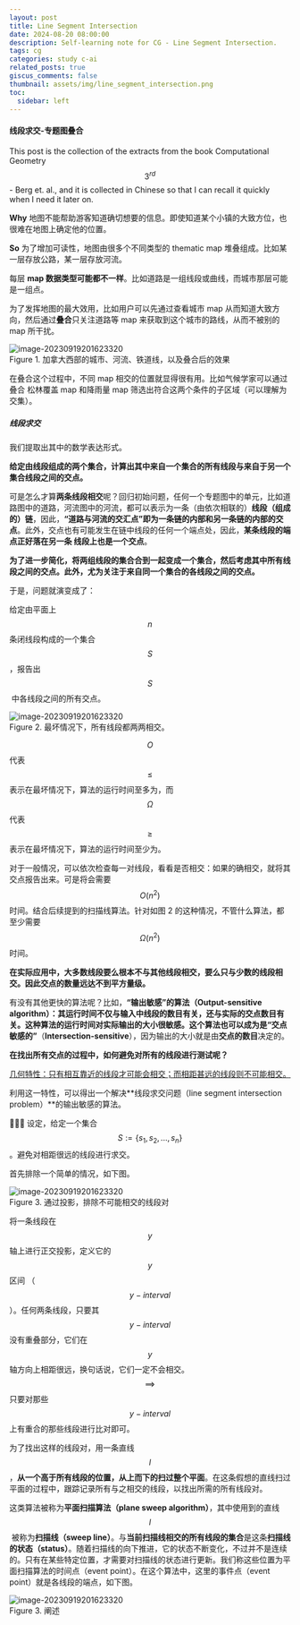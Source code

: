 ```yaml
---
layout: post
title: Line Segment Intersection
date: 2024-08-20 08:00:00
description: Self-learning note for CG - Line Segment Intersection.
tags: cg
categories: study c-ai
related_posts: true
giscus_comments: false
thumbnail: assets/img/line_segment_intersection.png
toc:
  sidebar: left
---
```


#### 线段求交-专题图叠合

This post is the collection of the extracts from the book Computational Geometry $$3^{rd}$$ - Berg et. al., and it is collected in Chinese so that I can recall it quickly when I need it later on.

**Why** 地图不能帮助游客知道确切想要的信息。即使知道某个小镇的大致方位，也很难在地图上确定他的位置。

**So** 为了增加可读性，地图由很多个不同类型的 thematic map 堆叠组成。比如某一层存放公路，某一层存放河流。

每层 **map 数据类型可能都不一样**。比如道路是一组线段或曲线，而城市那层可能是一组点。

为了发挥地图的最大效用，比如用户可以先通过查看城市 map 从而知道大致方向，然后通过**叠合**只关注道路等 map 来获取到这个城市的路线，从而不被别的 map 所干扰。

<div class="row mt-3 mb-3">
    <div class="col-sm mt-3 mt-md-0">
       <img src="https://i.imgur.com/G8g8lCu.png" alt="image-20230919201623320" class="img-fluid rounded z-depth-1" data-zoomable />
    </div>
</div>
<div class="caption">
  Figure 1. 加拿大西部的城市、河流、铁道线，以及叠合后的效果
</div>

在叠合这个过程中，不同 map 相交的位置就显得很有用。比如气候学家可以通过叠合 松林覆盖 map 和降雨量 map 筛选出符合这两个条件的子区域（可以理解为交集）。

##### 线段求交

我们提取出其中的数学表达形式。

**给定由线段组成的两个集合，计算出其中来自一个集合的所有线段与来自于另一个集合线段之间的交点。**

可是怎么才算**两条线段相交**呢？回归初始问题，任何一个专题图中的单元，比如道路图中的道路，河流图中的河流，都可以表示为一条（由依次相联的）**线段（组成的）链**，因此，**“道路与河流的交汇点”即为一条链的内部和另一条链的内部的交点**。此外，交点也有可能发生在链中线段的任何一个端点处，因此，**某条线段的端点正好落在另一条 线段上也是一个交点**。

**为了进一步简化，将两组线段的集合合到一起变成一个集合，然后考虑其中所有线段之间的交点。此外，尤为关注于来自同一个集合的各线段之间的交点。**

于是，问题就演变成了：

给定由平面上 $$n$$ 条闭线段构成的一个集合 $$S$$，报告出 $$S$$​ 中各线段之间的所有交点。

<div class="row mt-3 mb-3">
    <div class="col-sm mt-3 mt-md-0">
       <img src="https://i.imgur.com/rgc3BGf.png" alt="image-20230919201623320" class="img-fluid rounded z-depth-1" data-zoomable />
    </div>
</div>
<div class="caption">
  Figure 2. 最坏情况下，所有线段都两两相交。
</div>

$$O$$ 代表 $$\leq$$ 表示在最坏情况下，算法的运行时间至多为，而 $$\Omega$$ 代表 $$\geq$$ 表示在最坏情况下，算法的运行时间至少为。

对于一般情况，可以依次检查每一对线段，看看是否相交：如果的确相交，就将其交点报告出来。可是将会需要 $$O(n^2)$$​ 时间。结合后续提到的扫描线算法。针对如图 2 的这种情况，不管什么算法，都至少需要 $$\Omega(n^2)$$​ 时间。

**在实际应用中，大多数线段要么根本不与其他线段相交，要么只与少数的线段相交。因此交点的数量远达不到平方量级。**

有没有其他更快的算法呢？比如，**“输出敏感”**的算法（**Output-sensitive algorithm**）：其运行时间不仅与输入中线段的数目有关，还与实际的交点数目有关。这种算法的运行时间对实际输出的大小很敏感。这个算法也可以成为是**“交点敏感的”**（**Intersection-sensitive**），因为输出的大小就是由**交点的数目**决定的。

**在找出所有交点的过程中，如何避免对所有的线段进行测试呢？**

<u>几何特性：只有相互靠近的线段才可能会相交；而相距甚远的线段则不可能相交。</u>

利用这一特性，可以得出一个解决**线段求交问题（line segment intersection problem）**的输出敏感的算法。

:star2::star2::star2: 设定，给定一个集合 $$S:=\{s_1, s_2, ..., s_n\}$$。避免对相距很远的线段进行求交。

首先排除一个简单的情况，如下图。

<div class="row mt-3 mb-3">
    <div class="col-sm mt-3 mt-md-0">
       <img src="https://i.imgur.com/Zx3HEL8.png" alt="image-20230919201623320" class="img-fluid rounded z-depth-1" data-zoomable />
    </div>
</div>
<div class="caption">
  Figure 3. 通过投影，排除不可能相交的线段对
</div>

将一条线段在 $$y$$ 轴上进行正交投影，定义它的 $$y$$ 区间 （$$y-interval$$）。任何两条线段，只要其 $$y-interval$$ 没有重叠部分，它们在 $$y$$ 轴方向上相距很远，换句话说，它们一定不会相交。$$\implies$$ 只要对那些 $$y-interval$$ 上有重合的那些线段进行比对即可。

为了找出这样的线段对，用一条直线 $$l$$ ，**从一个高于所有线段的位置，从上而下的扫过整个平面**。在这条假想的直线扫过平面的过程中，跟踪记录所有与之相交的线段，以找出所需的所有线段对。

这类算法被称为**平面扫描算法（plane sweep algorithm）**，其中使用到的直线 $$l$$​ 被称为**扫描线（sweep line）**。与**当前扫描线相交的所有线段的集合**是这条**扫描线的状态（status）**。随着扫描线的向下推进，它的状态不断变化，不过并不是连续的。只有在某些特定位置，才需要对扫描线的状态进行更新。我们称这些位置为平面扫描算法的时间点（event point）。在这个算法中，这里的事件点（event point）就是各线段的端点，如下图。

<div class="row mt-3 mb-3">
    <div class="col-sm mt-3 mt-md-0">
       <img src="https://i.imgur.com/4JGt9R6.png" alt="image-20230919201623320" class="img-fluid rounded z-depth-1" data-zoomable />
    </div>
</div>
<div class="caption">
  Figure 3. 阐述
</div>
